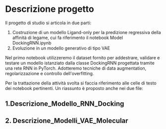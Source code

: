 # Descrizione progetto 
Il progetto di studio si articola in due parti:
1. Costruzione di un modello Ligand-only per la predizione regressiva della affinità di legame, cui fa riferimento il notebook Model DockingRNN.ipynb
2. Evoluzione in un modello generativo di tipo VAE 


Nel primo notebook utilizzeremo il dataset fornito per addestrare, validare e testare  un modello istanziato dalla classe DockingRNN progettata tramite una rete RNN in PyTorch. Adotteremo tecniche di data augmentation, regolarizzazione e controllo dell'overfitting.

Per la trattazione della attività svolta si faccia riferimento alle celle di testo dei notebook pertinenti. 
Un riassunto è proposto anche nei due file:

## 1.Descrizione_Modello_RNN_Docking 

## 2. Descrizione_Modelli_VAE_Molecular

